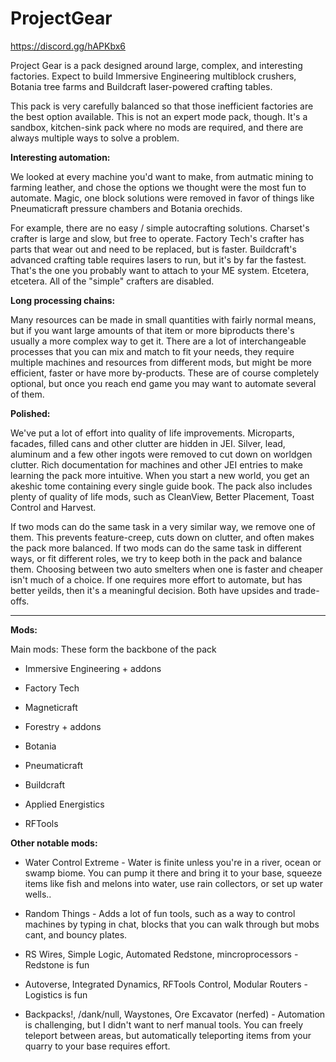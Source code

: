 # ProjectGear
https://discord.gg/hAPKbx6

Project Gear is a pack designed around large, complex, and interesting factories. Expect to build Immersive Engineering multiblock crushers, Botania tree farms and Buildcraft laser-powered crafting tables.

This pack is very carefully balanced so that those inefficient factories are the best option available. This is not an expert mode pack, though. It's a sandbox, kitchen-sink pack where no mods are required, and there are always multiple ways to solve a problem.

**Interesting automation:**

We looked at every machine you'd want to make, from autmatic mining to farming leather, and chose the options we thought were the most fun to automate. Magic, one block solutions were removed in favor of things like Pneumaticraft pressure chambers and Botania orechids.

For example, there are no easy / simple autocrafting solutions. Charset's crafter is large and slow, but free to operate. Factory Tech's crafter has parts that wear out and need to be replaced, but is faster. Buildcraft's advanced crafting table requires lasers to run, but it's by far the fastest. That's the one you probably want to attach to your ME system. Etcetera, etcetera. All of the "simple" crafters are disabled.

**Long processing chains:**

Many resources can be made in small quantities with fairly normal means, but if you want large amounts of that item or more biproducts there's usually a more complex way to get it. There are a lot of interchangeable processes that you can mix and match to fit your needs, they require multiple machines and resources from different mods, but might be more efficient, faster or have more by-products. These are of course completely optional, but once you reach end game you may want to automate several of them.

**Polished:**

We've put a lot of effort into quality of life improvements. Microparts, facades, filled cans and other clutter are hidden in JEI. Silver, lead, aluminum and a few other ingots were removed to cut down on worldgen clutter. Rich documentation for machines and other JEI entries to make learning the pack more intuitive. When you start a new world, you get an akeshic tome containing every single guide book. The pack also includes plenty of quality of life mods, such as CleanView, Better Placement, Toast Control and Harvest.

If two mods can do the same task in a very similar way, we remove one of them. This prevents feature-creep, cuts down on clutter, and often makes the pack more balanced. If two mods can do the same task in different ways, or fit different roles, we try to keep both in the pack and balance them. Choosing between two auto smelters when one is faster and cheaper isn't much of a choice. If one requires more effort to automate, but has better yeilds, then it's a meaningful decision. Both have upsides and trade-offs.

----------

**Mods:**

Main mods: These form the backbone of the pack

* Immersive Engineering + addons

* Factory Tech

* Magneticraft

* Forestry + addons

* Botania

* Pneumaticraft

* Buildcraft

* Applied Energistics

* RFTools

**Other notable mods:**

* Water Control Extreme - Water is finite unless you're in a river, ocean or swamp biome. You can pump it there and bring it to your base, squeeze items like fish and melons into water, use rain collectors, or set up water wells..

* Random Things - Adds a lot of fun tools, such as a way to control machines by typing in chat, blocks that you can walk through but mobs cant, and bouncy plates.

* RS Wires, Simple Logic, Automated Redstone, mincroprocessors - Redstone is fun

* Autoverse, Integrated Dynamics, RFTools Control, Modular Routers - Logistics is fun

* Backpacks!, /dank/null, Waystones, Ore Excavator (nerfed) - Automation is challenging, but I didn't want to nerf manual tools. You can freely teleport between areas, but automatically teleporting items from your quarry to your base requires effort.
